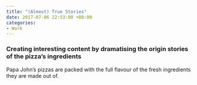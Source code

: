```yaml
---
title: "(Almost) True Stories"
date: 2017-07-06 22:53:00 +08:00
categories:
- Work
---
```


<h3>Creating interesting content by dramatising the origin stories of the pizza’s ingredients</h3>

<p>Papa John’s pizzas are packed with the full flavour of the fresh ingredients they are made out of.</p>

<div class="whitespace"></div>